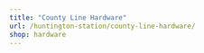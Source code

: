 ```yaml
---
title: "County Line Hardware"
url: /huntington-station/county-line-hardware/
shop: hardware
---
```

